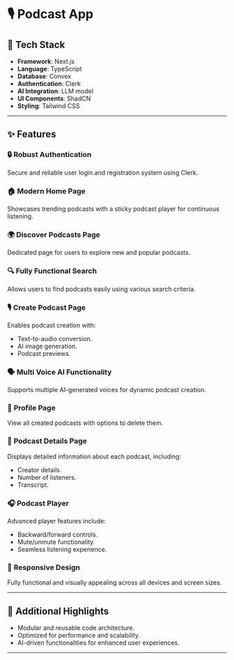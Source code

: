 # 🎙️ Podcast App  

## 🚀 Tech Stack
- **Framework**: Next.js  
- **Language**: TypeScript  
- **Database**: Convex  
- **Authentication**: Clerk  
- **AI Integration**: LLM model  
- **UI Components**: ShadCN  
- **Styling**: Tailwind CSS  

---

## ✨ Features
### 🔒 **Robust Authentication**
Secure and reliable user login and registration system using Clerk.

### 🏠 **Modern Home Page**
Showcases trending podcasts with a sticky podcast player for continuous listening.

### 🌍 **Discover Podcasts Page**
Dedicated page for users to explore new and popular podcasts.

### 🔍 **Fully Functional Search**
Allows users to find podcasts easily using various search criteria.

### 🎙️ **Create Podcast Page**
Enables podcast creation with:
- Text-to-audio conversion.
- AI image generation.
- Podcast previews.

### 🗣️ **Multi Voice AI Functionality**
Supports multiple AI-generated voices for dynamic podcast creation.

### 👤 **Profile Page**
View all created podcasts with options to delete them.

### 📄 **Podcast Details Page**
Displays detailed information about each podcast, including:
- Creator details.
- Number of listeners.
- Transcript.

### 🎧 **Podcast Player**
Advanced player features include:
- Backward/forward controls.
- Mute/unmute functionality.
- Seamless listening experience.

### 📱 **Responsive Design**
Fully functional and visually appealing across all devices and screen sizes.

---

## 🌟 Additional Highlights
- Modular and reusable code architecture.  
- Optimized for performance and scalability.  
- AI-driven functionalities for enhanced user experiences.  

--- 
